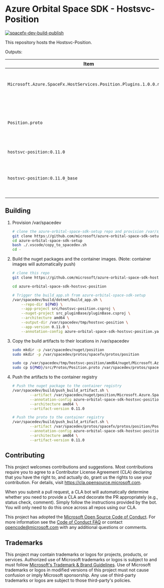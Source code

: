 # Azure Orbital Space SDK - Hostsvc-Position

[![spacefx-dev-build-publish](https://github.com/microsoft/azure-orbital-space-sdk-core/actions/workflows/devcontainer-feature-build-publish.yml/badge.svg)](https://github.com/microsoft/azure-orbital-space-sdk-core/actions/workflows/devcontainer-feature-build-publish.yml)

This repository hosts the Hostsvc-Position.

Outputs:

| Item                                                                | Description                                                                          |
| ------------------------------------------------------------------- | ------------------------------------------------------------------------------------ |
| `Microsoft.Azure.SpaceFx.HostServices.Position.Plugins.1.0.0.nupkg` | DotNet Nuget Package for building Hostsvc-Position Plugins                           |
| `Position.proto`                                                    | A protobuf file for serializing and deserializing messages used by Hostsvc-Position. |
| `hostsvc-position:0.11.0`                                           | Container image for app                                                              |
| `hostsvc-position:0.11.0_base`                                      | Base container image for app.  Requires SpaceSDK_Base and build service              |

## Building

1. Provision /var/spacedev

    ```bash
    # clone the azure-orbital-space-sdk-setup repo and provision /var/spacedev
    git clone https://github.com/microsoft/azure-orbital-space-sdk-setup
    cd azure-orbital-space-sdk-setup
    bash ./.vscode/copy_to_spacedev.sh
    cd -
    ```

1. Build the nuget packages and the container images.  (Note: container images will automatically push)

    ```bash
    # clone this repo
    git clone https://github.com/microsoft/azure-orbital-space-sdk-hostsvc-position

    cd azure-orbital-space-sdk-hostsvc-position

    # Trigger the build_app.sh from azure-orbital-space-sdk-setup
    /var/spacedev/build/dotnet/build_app.sh \
        --repo-dir ${PWD} \
        --app-project src/hostsvc-position.csproj \
        --nuget-project src_pluginBase/pluginBase.csproj \
        --architecture amd64 \
        --output-dir /var/spacedev/tmp/hostsvc-position \
        --app-version 0.11.0 \
        --annotation-config azure-orbital-space-sdk-hostsvc-position.yaml
    ```

1. Copy the build artifacts to their locations in /var/spacedev

    ```bash
    sudo mkdir -p /var/spacedev/nuget/position
    sudo mkdir -p /var/spacedev/protos/spacefx/protos/position

    sudo cp /var/spacedev/tmp/hostsvc-position/amd64/nuget/Microsoft.Azure.SpaceFx.HostServices.Position.Plugins.0.11.0.nupkg /var/spacedev/nuget/position/
    sudo cp ${PWD}/src/Protos/Position.proto /var/spacedev/protos/spacefx/protos/position/
    ```

1. Push the artifacts to the container registry

    ```bash
    # Push the nuget package to the container registry
    /var/spacedev/build/push_build_artifact.sh \
            --artifact /var/spacedev/nuget/position/Microsoft.Azure.SpaceFx.HostServices.Position.Plugins.0.11.0.nupkg \
            --annotation-config azure-orbital-space-sdk-hostsvc-position.yaml \
            --architecture amd64 \
            --artifact-version 0.11.0

    # Push the proto to the container registry
    /var/spacedev/build/push_build_artifact.sh \
            --artifact /var/spacedev/protos/spacefx/protos/position/Position.proto \
            --annotation-config azure-orbital-space-sdk-hostsvc-position.yaml \
            --architecture amd64 \
            --artifact-version 0.11.0
    ```

## Contributing

This project welcomes contributions and suggestions.  Most contributions require you to agree to a
Contributor License Agreement (CLA) declaring that you have the right to, and actually do, grant us
the rights to use your contribution. For details, visit <https://cla.opensource.microsoft.com>.

When you submit a pull request, a CLA bot will automatically determine whether you need to provide
a CLA and decorate the PR appropriately (e.g., status check, comment). Simply follow the instructions
provided by the bot. You will only need to do this once across all repos using our CLA.

This project has adopted the [Microsoft Open Source Code of Conduct](https://opensource.microsoft.com/codeofconduct/).
For more information see the [Code of Conduct FAQ](https://opensource.microsoft.com/codeofconduct/faq/) or
contact [opencode@microsoft.com](mailto:opencode@microsoft.com) with any additional questions or comments.

## Trademarks

This project may contain trademarks or logos for projects, products, or services. Authorized use of Microsoft
trademarks or logos is subject to and must follow
[Microsoft's Trademark & Brand Guidelines](https://www.microsoft.com/en-us/legal/intellectualproperty/trademarks/usage/general).
Use of Microsoft trademarks or logos in modified versions of this project must not cause confusion or imply Microsoft sponsorship.
Any use of third-party trademarks or logos are subject to those third-party's policies.

